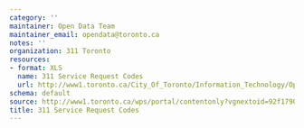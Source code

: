 ```yaml
---
category: ''
maintainer: Open Data Team
maintainer_email: opendata@toronto.ca
notes: ''
organization: 311 Toronto
resources:
- format: XLS
  name: 311 Service Request Codes
  url: http://www1.toronto.ca/City_Of_Toronto/Information_Technology/Open_Data/Data_Sets/Assets/Files/Problem_code_List-Nov23-2010.xls
schema: default
source: http://www1.toronto.ca/wps/portal/contentonly?vgnextoid=92f1790e6f21d210VgnVCM1000003dd60f89RCRD&vgnextchannel=1a66e03bb8d1e310VgnVCM10000071d60f89RCRD
title: 311 Service Request Codes
---
```

